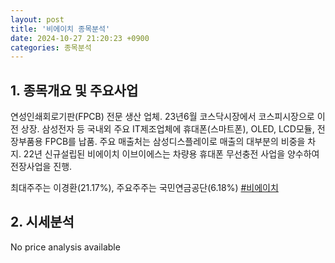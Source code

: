 ```yaml
---
layout: post
title: '비에이치 종목분석'
date: 2024-10-27 21:20:23 +0900
categories: 종목분석
---
```


## 1. 종목개요 및 주요사업

연성인쇄회로기판(FPCB) 전문 생산 업체. 23년6월 코스닥시장에서 코스피시장으로 이전 상장. 삼성전자 등 국내외 주요 IT제조업체에 휴대폰(스마트폰), OLED, LCD모듈, 전장부품용 FPCB를 납품. 주요 매출처는 삼성디스플레이로 매출의 대부분의 비중을 차지. 22년 신규설립된 비에이치 이브이에스는 차량용 휴대폰 무선충전 사업을 양수하여 전장사업을 진행.

최대주주는 이경환(21.17%), 주요주주는 국민연금공단(6.18%)
[#비에이치](#)

## 2. 시세분석

No price analysis available
